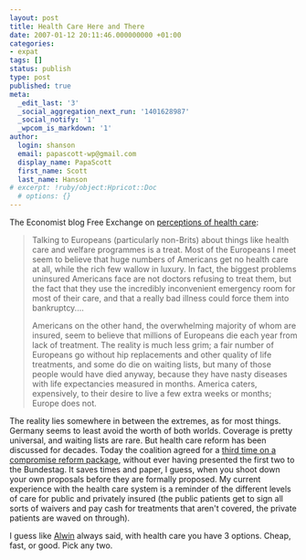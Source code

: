 ```yaml
---
layout: post
title: Health Care Here and There
date: 2007-01-12 20:11:46.000000000 +01:00
categories:
- expat
tags: []
status: publish
type: post
published: true
meta:
  _edit_last: '3'
  _social_aggregation_next_run: '1401628987'
  _social_notify: '1'
  _wpcom_is_markdown: '1'
author:
  login: shanson
  email: papascott-wp@gmail.com
  display_name: PapaScott
  first_name: Scott
  last_name: Hanson
# excerpt: !ruby/object:Hpricot::Doc
  # options: {}
---
```

<p>The Economist blog Free Exchange on <a href="http://www.economist.com/debate/freeexchange/2007/01/crosscountry_perceptions.cfm">perceptions of health care</a>:</p>
<blockquote><p>
  Talking to Europeans (particularly non-Brits) about things like health care and welfare programmes is a treat.  Most of the Europeans I meet seem to believe that huge numbers of Americans get no health care at all, while the rich few wallow in luxury.  In fact, the biggest problems uninsured Americans face are not doctors refusing to treat them, but the fact that they use the incredibly inconvenient emergency room for most of their care, and that a really bad illness could force them into bankruptcy....</p>
<p>  Americans on the other hand, the overwhelming majority of whom are insured, seem to believe that millions of Europeans die each year from lack of treatment.  The reality is much less grim; a fair number of Europeans go without hip replacements and other quality of life treatments, and some do die on waiting lists, but many of those people would have died anyway, because they have nasty diseases with life expectancies measured in months.  America caters, expensively, to their desire to live a few extra weeks or months; Europe does not.
</p></blockquote>
<p>The reality lies somewhere in between the extremes, as for most things. Germany seems to least avoid the worth of both worlds. Coverage is pretty universal, and waiting lists are rare. But health care reform has been discussed for decades. Today the coalition agreed for a <a href="http://www.spiegel.de/politik/deutschland/0,1518,459357,00.html">third time on a compromise reform package</a>, without ever having presented the first two to the Bundestag. It saves times and paper, I guess, when you shoot down your own proposals before they are formally proposed. My current experience with the health care system is a reminder of the different levels of care for public and privately insured (the public patients get to sign all sorts of waivers and pay cash for treatments that aren't covered, the private patients are waved on through).</p>
<p>I guess like <a href="http://alwinism.org/">Alwin</a> always said, with health care you have 3 options. Cheap, fast, or good. Pick any two.</p>
